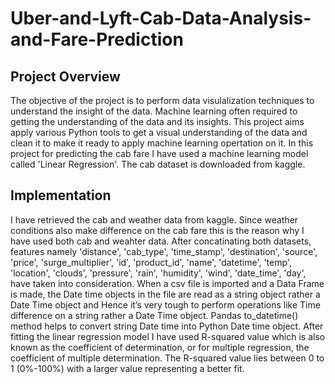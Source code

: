 # Uber-and-Lyft-Cab-Data-Analysis-and-Fare-Prediction
## Project Overview
The objective of the project is to perform data visulalization techniques to understand the insight of the data. Machine learning often required to getting the understanding of the data and its insights. This project aims apply various Python tools to get a visual understanding of the data and clean it to make it ready to apply machine learning opertation on it. In this project for predicting the cab fare I have used a machine learning model called 'Linear Regression'. The cab dataset is downloaded from kaggle. 
## Implementation
I have retrieved the cab and weather data from kaggle. Since weather conditions also make difference on the cab fare this is the reason why I have used both cab and weahter data. After concatinating both datasets, features namely 'distance', 'cab_type', 'time_stamp', 'destination', 'source', 'price', 'surge_multiplier', 'id', 'product_id', 'name', 'datetime', 'temp', 'location', 'clouds', 'pressure', 'rain', 'humidity', 'wind', 'date_time', 'day', have taken into consideration.
When a csv file is imported and a Data Frame is made, the Date time objects in the file are read as a string object rather a Date Time object and Hence it’s very tough to perform operations like Time difference on a string rather a Date Time object. Pandas to_datetime() method helps to convert string Date time into Python Date time object.
After fitting the linear regression model I have used R-squared value which is also known as the coefficient of determination, or for multiple regression, the coefficient of multiple determination. The R-squared value lies between 0 to 1 (0%-100%) with a larger value representing a better fit.
